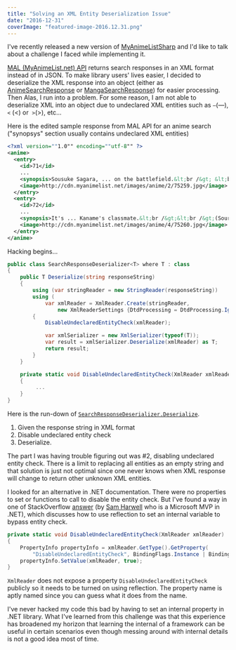 ```yaml
---
title: "Solving an XML Entity Deserialization Issue"
date: "2016-12-31"
coverImage: "featured-image-2016.12.31.png"
---
```


I've recently released a new version of [MyAnimeListSharp](https://github.com/dance2die/MyAnimeListSharp) and I'd like to talk about a challenge I faced while implementing it.

[MAL (MyAnimeList.net) API](http://myanimelist.net/modules.php?go=api) returns search responses in an XML format instead of in JSON. To make library users' lives easier, I decided to deserialize the XML response into an object (either as [AnimeSearchResponse](https://github.com/dance2die/MyAnimeListSharp/blob/master/Project.MyAnimeList/Project.MyAnimeList/Core/AnimeSearchResponse.cs) or [MangaSearchResponse](https://github.com/dance2die/MyAnimeListSharp/blob/master/Project.MyAnimeList/Project.MyAnimeList/Core/MangaSearchResponse.cs)) for easier processing. Then Alas, I run into a problem. For some reason, I am not able to deserialize XML into an object due to undeclared XML entities such as `—`(&mdash;), `<` (&lt;) or  `>`(&gt;), etc...

Here is the edited sample response from MAL API for an anime search ("synopsys" section usually contains undeclared XML entities)

```xml
<?xml version=""1.0"" encoding=""utf-8"" ?>
<anime>
  <entry>
    <id>71</id>
	...
    <synopsis>Sousuke Sagara, ... on the battlefield.&lt;br /&gt; &lt;br /&gt;(Source: ANN, edited)</synopsis>
    <image>http://cdn.myanimelist.net/images/anime/2/75259.jpg</image>
  </entry>
  <entry>
    <id>72</id>
	...
    <synopsis>It's ... Kaname's classmate.&lt;br /&gt;&lt;br /&gt;(Source: ANN)</synopsis>
    <image>http://cdn.myanimelist.net/images/anime/4/75260.jpg</image>
  </entry>
</anime>
```

Hacking begins...

```csharp
public class SearchResponseDeserializer<T> where T : class
{
	public T Deserialize(string responseString)
	{
		using (var stringReader = new StringReader(responseString))
		using (
			var xmlReader = XmlReader.Create(stringReader,
				new XmlReaderSettings {DtdProcessing = DtdProcessing.Ignore}))
		{
			DisableUndeclaredEntityCheck(xmlReader);

			var xmlSerializer = new XmlSerializer(typeof(T));
			var result = xmlSerializer.Deserialize(xmlReader) as T;
			return result;
		}
	}

	private static void DisableUndeclaredEntityCheck(XmlReader xmlReader)
	{
         ...
	}
}
```

Here is the run-down of [`SearchResponseDeserializer.Deserialize`](https://github.com/dance2die/MyAnimeListSharp/blob/master/Project.MyAnimeList/Project.MyAnimeList/Util/SearchResponseDeserializer.cs).

1. Given the response string in XML format
2. Disable undeclared entity check
3. Deserialize.

The part I was having trouble figuring out was #2, disabling undeclared entity check. There is a limit to replacing all entities as an empty string and that solution is just not optimal since one never knows when XML response will change to return other unknown XML entities.

I looked for an alternative in .NET documentation. There were no properties to set or functions to call to disable the entity check. But I've found a way in one of StackOverflow [answer](http://stackoverflow.com/questions/3504227/prevent-xmltextreader-from-expanding-entities/22787825#22787825) (by [Sam Harwell](http://stackoverflow.com/users/138304/sam-harwell) who is a Microsoft MVP in .NET), which discusses how to use reflection to set an internal variable to bypass entity check.

```csharp
private static void DisableUndeclaredEntityCheck(XmlReader xmlReader)
{
	PropertyInfo propertyInfo = xmlReader.GetType().GetProperty(
		"DisableUndeclaredEntityCheck", BindingFlags.Instance | BindingFlags.Public | BindingFlags.NonPublic);
	propertyInfo.SetValue(xmlReader, true);
}
```

`XmlReader` does not expose a property `DisableUndeclaredEntityCheck` publicly so it needs to be turned on using reflection. The property name is aptly named since you can guess what it does from the name.

I've never hacked my code this bad by having to set an internal property in .NET library. What I've learned from this challenge was that this experience has broadened my horizon that learning the internal of a framework can be useful in certain scenarios even though messing around with internal details is not a good idea most of time.

